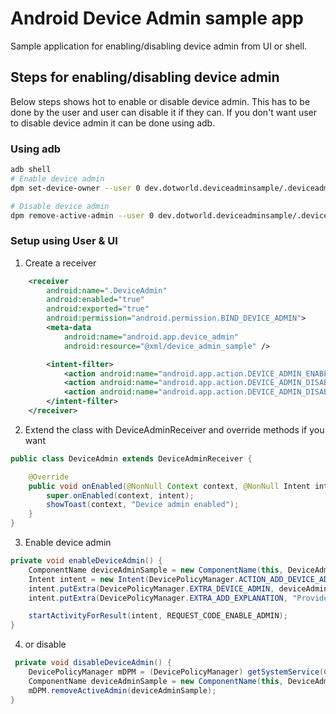 # Android Device Admin sample app

Sample application for enabling/disabling device admin from UI or shell.

## Steps for enabling/disabling device admin
Below steps shows hot to enable or disable device admin. This has to be done by the user and user can disable it if they can. If you don't want user to disable device admin it can be done using adb.

### Using adb

```sh
adb shell
# Enable device admin
dpm set-device-owner --user 0 dev.dotworld.deviceadminsample/.deviceadmin.DeviceAdmin

# Disable device admin
dpm remove-active-admin --user 0 dev.dotworld.deviceadminsample/.deviceadmin.DeviceAdmin
```

### Setup using User & UI
1. Create a receiver
```xml  
    <receiver
        android:name=".DeviceAdmin"
        android:enabled="true"
        android:exported="true"
        android:permission="android.permission.BIND_DEVICE_ADMIN">
        <meta-data
            android:name="android.app.device_admin"
            android:resource="@xml/device_admin_sample" />

        <intent-filter>
            <action android:name="android.app.action.DEVICE_ADMIN_ENABLED" />
            <action android:name="android.app.action.DEVICE_ADMIN_DISABLE_REQUESTED" />
            <action android:name="android.app.action.DEVICE_ADMIN_DISABLED" />
        </intent-filter>
    </receiver>
```
2. Extend the class with DeviceAdminReceiver and override methods if you want

```java
public class DeviceAdmin extends DeviceAdminReceiver {

    @Override
    public void onEnabled(@NonNull Context context, @NonNull Intent intent) {
        super.onEnabled(context, intent);
        showToast(context, "Device admin enabled");
    }
}
```
3. Enable device admin
```java
private void enableDeviceAdmin() {
    ComponentName deviceAdminSample = new ComponentName(this, DeviceAdmin.class);
    Intent intent = new Intent(DevicePolicyManager.ACTION_ADD_DEVICE_ADMIN);
    intent.putExtra(DevicePolicyManager.EXTRA_DEVICE_ADMIN, deviceAdminSample);
    intent.putExtra(DevicePolicyManager.EXTRA_ADD_EXPLANATION, "Provide these permissions to manage the application");

    startActivityForResult(intent, REQUEST_CODE_ENABLE_ADMIN);
}
```
4. or disable
```java
 private void disableDeviceAdmin() {
    DevicePolicyManager mDPM = (DevicePolicyManager) getSystemService(Context.DEVICE_POLICY_SERVICE);
    ComponentName deviceAdminSample = new ComponentName(this, DeviceAdmin.class);
    mDPM.removeActiveAdmin(deviceAdminSample);
}
```
